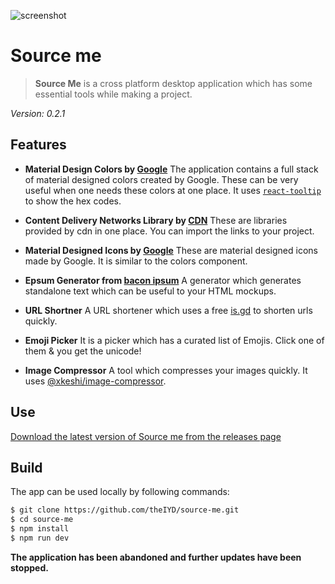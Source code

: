 ![screenshot](src/assets/images/screenshot.PNG)
# Source me
> **Source Me** is a cross platform desktop application which has some essential tools while making a project.

<em>Version: 0.2.1</em>

## Features

- <strong>Material Design Colors by [Google](https://material.io/guidelines/style/color.html)</strong>
The application contains a full stack of material designed colors created by Google. These can be very useful when one needs these colors at one place. It uses <a href="https://github.com/wwayne/react-tooltip">`react-tooltip`</a> to show the hex codes.

- <strong>Content Delivery Networks Library by [CDN](https://cdnjs.com/)</strong>
These are libraries provided by cdn in one place. You can import the links to your project.

- <strong>Material Designed Icons by [Google](https://material.io/icons/)</strong>
These are material designed icons made by Google. It is similar to the colors component.

- <strong>Epsum Generator from [bacon ipsum](https://baconipsum.com/)</strong>
A generator which generates standalone text which can be useful to your HTML mockups.

- <strong>URL Shortner</strong>
A URL shortener which uses a free <a href="https://is.gd">is.gd</a> to shorten urls quickly.

- <strong>Emoji Picker</strong>
It is a picker which has a curated list of Emojis. Click one of them &amp; you get the unicode!

- <strong>Image Compressor</strong>
A tool which compresses your images quickly. It uses <a href="https://github.com/xkeshi/image-compressor">@xkeshi/image-compressor</a>.

## Use
<a href="https://github.com/theIYD/source-me/releases">Download the latest version of Source me from the releases page</a>

## Build
The app can be used locally by following commands:

```bash
$ git clone https://github.com/theIYD/source-me.git
$ cd source-me
$ npm install
$ npm run dev
```

<strong>The application has been abandoned and further updates have been stopped.</strong>


